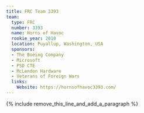 ```yaml
---
title: FRC Team 3393
team:
  type: FRC
  number: 3393
  name: Horns of Havoc
  rookie_year: 2010
  location: Puyallup, Washington, USA
  sponsors:
  - The Boeing Company
  - Microsoft
  - PSD CTE
  - McLendon Hardware
  - Veterans of Foreign Wars
  links:
    Website: https://hornsofhavoc3393.com/
---
```


{% include remove_this_line_and_add_a_paragraph %}

